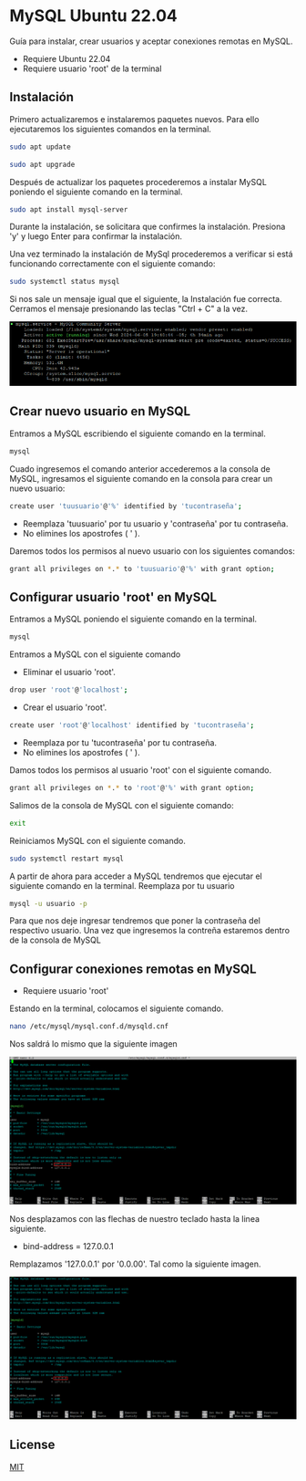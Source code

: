 # MySQL Ubuntu 22.04
Guía para instalar, crear usuarios y aceptar conexiones remotas en MySQL.

* Requiere Ubuntu 22.04
* Requiere usuario 'root' de la terminal

## Instalación

Primero actualizaremos e instalaremos paquetes nuevos. Para ello ejecutaremos los siguientes comandos en la terminal.

```bash
sudo apt update
```
```bash
sudo apt upgrade
```
Después de actualizar los paquetes procederemos a instalar MySQL poniendo el siguiente comando en la terminal.

```bash
sudo apt install mysql-server
```
Durante la instalación, se solicitara que confirmes la instalación. Presiona 'y' y luego Enter para confirmar la instalación.

Una vez terminado la instalación de MySql procederemos a verificar si está funcionando correctamente con el siguiente comando:
```bash
sudo systemctl status mysql
```
Si nos sale un mensaje igual que el siguiente, la Instalación fue correcta. Cerramos el mensaje presionando las teclas "Ctrl + C" a la vez.

![](images/status.png)

## Crear nuevo usuario en MySQL 

Entramos a MySQL escribiendo el siguiente comando en la terminal.
```bash
mysql
```
Cuado ingresemos el comando anterior accederemos a la consola de MySQL, ingresamos el siguiente comando en la consola para crear un nuevo usuario:

```bash
create user 'tuusuario'@'%' identified by 'tucontraseña';
```
* Reemplaza 'tuusuario' por tu usuario y 'contraseña' por tu contraseña. 
* No elimines los apostrofes ( ' ).

Daremos todos los permisos al nuevo usuario con los siguientes comandos:

```bash
grant all privileges on *.* to 'tuusuario'@'%' with grant option;
```
## Configurar usuario 'root' en MySQL 

Entramos a MySQL poniendo el siguiente comando en la terminal.

```bash
mysql
```

Entramos a MySQL con el siguiente comando

* Eliminar el usuario 'root'.

```bash
drop user 'root'@'localhost';
```
* Crear el usuario 'root'.

```bash
create user 'root'@'localhost' identified by 'tucontraseña';
```
* Reemplaza por tu 'tucontraseña' por tu contraseña. 
* No elimines los apostrofes ( ' ).

Damos todos los permisos al usuario 'root' con el siguiente comando.
```bash
grant all privileges on *.* to 'root'@'%' with grant option;
```
Salimos de la consola de MySQL con el siguiente comando:

```bash
exit
```
Reiniciamos MySQL con el siguiente comando.
```bash
sudo systemctl restart mysql
```
A partir de ahora para acceder a MySQL tendremos que ejecutar el siguiente comando en la terminal. Reemplaza por tu usuario

```bash
mysql -u usuario -p
```
Para que nos deje ingresar tendremos que poner la contraseña del respectivo usuario. Una vez que ingresemos la contreña estaremos dentro de la consola de MySQL

## Configurar conexiones remotas en MySQL
* Requiere usuario 'root'

Estando en la terminal, colocamos el siguiente comando.
```bash
nano /etc/mysql/mysql.conf.d/mysqld.cnf
```
Nos saldrá lo mismo que la siguiente imagen

![](images/confignot.png)

Nos desplazamos con las flechas de nuestro teclado hasta la linea siguiente.

* bind-address       = 127.0.0.1 

Remplazamos '127.0.0.1' por '0.0.00'. Tal como la siguiente imagen.

![](images/configyes.png)

## License

[MIT](https://choosealicense.com/licenses/mit/)
